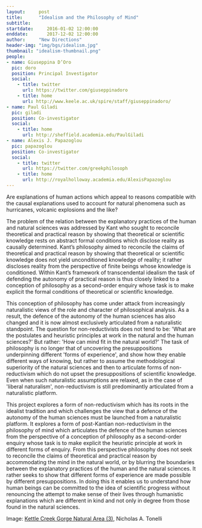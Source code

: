 ```yaml
---
layout:     post
title:      "Idealism and the Philosophy of Mind"
subtitle:   
startdate:     2016-01-02 12:00:00
enddate:       2017-12-02 12:00:00
author:     "New Directions"
header-img: "img/bgs/idealism.jpg"
thumbnail: "idealism-thumbnail.png"
people:
- name: Giuseppina D’Oro
  pic: doro
  position: Principal Investigator
  social:
    - title: twitter
      url: https://twitter.com/giuseppinadoro
    - title: home
      url: http://www.keele.ac.uk/spire/staff/giuseppinadoro/
- name: Paul Giladi
  pic: giladi
  position: Co-investigator
  social:
    - title: home
      url: http://sheffield.academia.edu/PaulGiladi
- name: Alexis J. Papazoglou
  pic: papazoglou
  position: Co-investigator
  social:
    - title: twitter
      url: https://twitter.com/greekphilosoph
    - title: home
      url: http://royalholloway.academia.edu/AlexisPapazoglou
---
```


Are explanations of human actions which appeal to reasons compatible with the causal explanations used to account for natural phenomena such as hurricanes, volcanic explosions and the like?

The problem of the relation between the explanatory practices of the human and natural sciences was addressed by Kant who sought to reconcile theoretical and practical reason by showing that theoretical or scientific knowledge rests on abstract formal conditions which disclose reality as causally determined. Kant’s philosophy aimed to reconcile the claims of theoretical and practical reason by showing that theoretical or scientific knowledge does not yield unconditioned knowledge of reality; it rather discloses reality from the perspective of finite beings whose knowledge is conditioned. Within Kant’s framework of transcendental idealism the task of defending the autonomy of practical reason is thus closely linked to a conception of philosophy as a second-order enquiry whose task is to make explicit the formal conditions of theoretical or scientific knowledge.

This conception of philosophy has come under attack from increasingly naturalistic views of the role and character of philosophical analysis. As a result, the defence of the autonomy of the human sciences has also changed and it is now almost exclusively articulated from a naturalistic standpoint. The question for non-reductivists does not tend to be: 'What are the postulates and heuristic principles at work in the natural and the human sciences?' But rather: 'How can mind fit in the natural world?' The task of philosophy is no longer that of uncovering the presuppositions underpinning different 'forms of experience', and show how they enable different ways of knowing, but rather to assume the methodological superiority of the natural sciences and then to articulate forms of non-reductivism which do not upset the presuppositions of scientific knowledge. Even when such naturalistic assumptions are relaxed, as in the case of 'liberal naturalism', non-reductivism is still predominantly articulated from a naturalistic platform.

This project explores a form of non-reductivism which has its roots in the idealist tradition and which challenges the view that a defence of the autonomy of the human sciences must be launched from a naturalistic platform. It explores a form of post-Kantian non-reductivism in the philosophy of mind which articulates the defence of the human sciences from the perspective of a conception of philosophy as a second-order enquiry whose task is to make explicit the heuristic principle at work in different forms of enquiry. From this perspective philosophy does not seek to reconcile the claims of theoretical and practical reason by accommodating the mind in the natural world, or by blurring the boundaries between the explanatory practices of the human and the natural sciences. It rather seeks to show that different forms of experience are made possible by different presuppositions. In doing this it enables us to understand how human beings can be committed to the idea of scientific progress without renouncing the attempt to make sense of their lives through humanistic explanations which are different in kind and not only in degree from those found in the natural sciences.

<span class="caption text-muted">Image: 
<a href="https://www.flickr.com/photos/nicholas_t/9235077786/in/photolist-f55bT5-7bePA8-8GUak-8StEPs-94hgHS-5VjpkR-v3NYFk-r3pXUV-rmB7jz-rmDeyG-r5hbkT-rjrv3C-r5hbgV-qpXegH-rmJkmB-r5a11N-dXjJbM-dXqoMs-dXqoHy-aCuvRw-iLja7-71rBK3-7BxD5W-iZah1K-aV4oMp-8fgAb1-nHmFd1-cPp7Eb-b2J5Hn-bmKaxX-8BNSFc-9vLpwh-8NhuDa-65eh6W-8AN3SK-q4VUrb-4aFPxi-4a5Rxo-v331pS-oqSHZv-8DN1aM-f4v5fo-6EcLiL-78MnHU-oQTx-a8bHg2-95Jn1A-bpWgeZ-4kUmYF-6L4cQ" target="_blank">Kettle Creek Gorge Natural Area (3)</a>, Nicholas A. Tonelli</span>